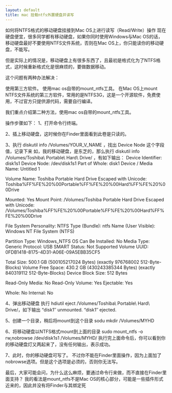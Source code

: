 ```yaml
---
layout: default
title: mac 挂载ntfs外置硬盘并读写
---
```


如何将NTFS格式的移动硬盘挂接到Mac OS上进行读写（Read/Write）操作
现在硬盘便宜，很多同学都有移动硬盘，如果你同时使用Windows与Mac OS的话，移动硬盘最好不要使用NTFS文件系统，否则在Mac OS上，你只能读你的移动硬盘，不能写。

但是实际上的情况是，移动硬盘上有很多东西了，且最初是格式化为了NTFS格式，这时候重新格式化是很麻烦的，要做数据移动。

这个问题有两种办法解决：

使用第三方软件。
使用mac os自带的mount_ntfs工具。
在Mac OS上mount NTFS文件系统的第三方软件，常用的是NTFS3G，这是一个开源软件，免费使用，不过官方只提供源代码，需要自行编译。

我们重点介绍第二种方法，使用mac os自带的mount_ntfs工具。

操作步骤如下：
1、打开命令行终端。

2、插上移动硬盘，这时候你在Finder里面看到此卷是只读的。

 

3、执行 diskutil info /Volumes/YOUR_V_NAME ，找出 Device Node 这个字段值，记录下来
        如，我的移动硬盘，是东芝的，那么执行 diskutil info /Volumes/Toshiba\ Portable\ Hard\ Drive/ ，有如下输出：
Device Identifier: disk1s1
Device Node: /dev/disk1s1
Part of Whole: disk1
Device / Media Name: Untitled 1

Volume Name: Toshiba Portable Hard Drive
Escaped with Unicode: Toshiba%FF%FE%20%00Portable%FF%FE%20%00Hard%FF%FE%20%00Drive

Mounted: Yes
Mount Point: /Volumes/Toshiba Portable Hard Drive
Escaped with Unicode: /Volumes/Toshiba%FF%FE%20%00Portable%FF%FE%20%00Hard%FF%FE%20%00Drive

File System Personality: NTFS
Type (Bundle): ntfs
Name (User Visible): Windows NT File System (NTFS)

Partition Type: Windows_NTFS
OS Can Be Installed: No
Media Type: Generic
Protocol: USB
SMART Status: Not Supported
Volume UUID: 0FDB1418-8175-4D31-A06E-09A5EBB35CF5

Total Size: 500.1 GB (500105217024 Bytes) (exactly 976768002 512-Byte-Blocks)
Volume Free Space: 430.2 GB (430243385344 Bytes) (exactly 840319112 512-Byte-Blocks)
Device Block Size: 512 Bytes

Read-Only Media: No
Read-Only Volume: Yes
Ejectable: Yes

Whole: No
Internal: No

4、弹出移动硬盘
执行 hdiutil eject /Volumes/Toshiba\ Portable\ Hard\ Drive/，如下输出
“disk1″ unmounted.
“disk1″ ejected.

5、创建一个目录，稍后将mount到这个目录
sodu mkdir /Volumes/MYHD

6、将移动硬盘以NTFS格式mount到上面的目录
sudo mount_ntfs -o rw,nobrowse /dev/disk1s1 /Volumes/MYHD/
执行完上面命令后，你可以看到你的移动硬盘灯又两起来了，没有任何输出，表示成功。

7、此时，你的移动硬盘可写了。 不过你不能在Finder里面操作，因为上面加了nobrowse选项。但是这个选项是必须的，否则你无法写。

最后，大家可能会问，为什么这么麻烦，要通过命令行来做，而不直接在Finder里面支持？
我的看法是mount_ntfs不是Mac OS的核心部分，可能是一些插件形式近来的，因此并没有将Finder与其绑定死